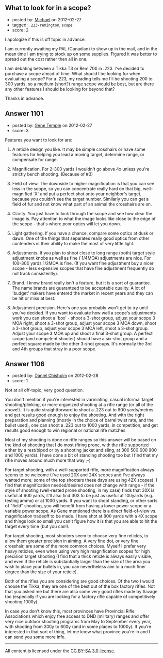## What to look for in a scope?

- posted by: [Michael](https://stackexchange.com/users/-1/393-michael) on 2012-02-27
- tagged: `.223-remington`, `scope`
- score: 2

<p>I apologize if this is off topic in advance.</p>

<p>I am currently awaiting my PAL (Canadian) to show up in the mail, and in the mean time I am trying to stock up on some supplies. Figured it was better to spread out the cost rather then all in one.</p>

<p>I am debating between a Tikka T3 or Rem 700 in .223.
I've decided to purchase a scope ahead of time. What should I be looking for when evaluating a scope? For a .223, my reading tells me I'll be shooting 200 to 300 yards, so a medium (short?) range scope would be best, but are there any other features I should be looking for beyond that?</p>

<p>Thanks in advance.</p>



## Answer 1101

- posted by: [Gene Temple](https://stackexchange.com/users/-1/254-gene-temple) on 2012-02-27
- score: 3

<p>Features you want to look for are:</p>

<ol>
<li><p>A reticle design you like.  It may be simple crosshairs or have some features for helping you lead a moving target, determine range, or compensate for range.</p></li>
<li><p>Magnification.  For 2-300 yards I wouldn't go above 4x unless you're strictly bench shooting.  (Because of #3)</p></li>
<li><p>Field of view.  The downside to higher magnification is that you can see less in the scope, so you can concentrate really hard on that big, well-magnified 'X' and put a perfect shot onto your neighbor's target, because you couldn't see the target number.  Similarly you can get a field of fur and not know what part of an animal the crosshairs are on.</p></li>
<li><p>Clarity.  You just have to look through the scope and see how clear the image is.  Pay attention to what the image looks like close to the edge of the scope - that's where poor optics will let you down.</p></li>
<li><p>Light gathering.  If you have a chance, compare some optics at dusk or dawn.  One of the things that separates really good optics from other contenders is their ability to make the most of very little light.</p></li>
<li><p>Adjustments.  If you plan to shoot close to long range (both) target style adjustment knobs as well as fine (`1/4MOA) adjustments are nice.  For 100-300 yards 1/2MOA is fine.  (If you want fine adjustment buy a nicer scope - less expensive scopes that have fine adjustment frequently do not track consistently).</p></li>
<li><p>Brand.  I know brand really isn't a feature, but it is a sort of guarantee.  The name brands are guaranteed to be acceptable quality.  A lot of 'budget' makers have entered the market in recent years and they can be hit or miss at best.  </p></li>
<li><p>Adjustment precision.  Here's one you probably won't get to try until you've decided.  If you want to evaluate how well a scope's adjustments work you can shoot a 'box' - shoot a 3-shot group, adjust your scope 3 MOA right, shoot a 3-shot group, adjust your scope 3 MOA down, shoot a 3-shot group, adjust your scope  3 MOA left, shoot a 3-shot group.  Adjust your scope 3 MOA up and shoot a final 3-shot group.  A perfect scope (and competent shooter) should have a six-shot group and a perfect square made by the other 3-shot groups.  It's normally the 3rd and 4th groups that stray in a poor scope.</p></li>
</ol>



## Answer 1106

- posted by: [Daniel Chisholm](https://stackexchange.com/users/-1/36-daniel-chisholm) on 2012-02-28
- score: 1

<p>Not at all off-topic; very good question.</p>

<p>You don't mention if you're interested in varminting, casual informal target shooting/plinking, or more organized shooting at a rifle range (or all of the above!).  It is quite straightforward to shoot a .223 out to 600 yards/metres and get results good enough to enjoy the shooting.  And with the right preparation and planning (mostly in the choice of barrel twist rate, and the bullet used), one can shoot a .223 out to 1000 yards, in competition, and get results good enough to win regional or national rife matches.</p>

<p>Most of my shooting is done on rifle ranges so this answer will be based on the kind of shooting that I do most (firing prone, with the rifle supported either by a rest/bipod or by a shooting jacket and sling, at 300 500 600 900 and 1000 yards).  I have done a bit of standing shooting too but I find that my rifle moves around much more that way ;-)</p>

<p>For target shooting, with a well-supported rifle, more magnification always seems to be welcome (I've used 20X and 24X scopes and I've always wanted more; some of the top shooters these days are using 42X scopes).  I find that magnification needed/desired does not change with range - if the style of shooting (well-rested prone shooting, in my case) finds that 30X is useful at 600 yards, it'll also find 30X to be just as useful at 100yards (e.g. testing ammo) or at 1000 yards.  If you want to shoot standing, or other sorts of "field" shooting, you will benefit from having a lower power scope or a variable power scope.  As Gene mentioned there is a direct field-of-view vs. magnification tradeoff to be made.  I have shot at 800 yards with a 4X scope and things look so small you can't figure how it is that you are able to hit the target every time (but you can!).</p>

<p>For target shooting, most shooters seem to choose very fine reticles, to allow them greater precision in aiming.  A very fine dot, or very fine crosshair, are some of the more common choices.  Myself I prefer very heavy reticles, even when using very high magnification scopes for high precision target shooting (I find that a thick reticle is always easily visible, and even if the reticle is substantially larger than the size of the area you wish to place your bullets in, you can nevertheless aim to a much finer degree than the size of your reticle).</p>

<p>Both of the rifles you are considering are good choices.  Of the two I would choose the Tikka, they are one of the best out of the box factory rifles.  Not that you asked me but there are also some very good rifles made by Savage too (especially if you are looking for a factory rifle capable of competitively shooting 1000y).</p>

<p>In case you don't know this, most provinces have Provincial Rifle Associations which enjoy free access to DND (military) ranges and offer very nice outdoor shooting programs from May to September every year, with shooting from 300y to 600y (and in some places to 1000y).  If you're interested in that sort of thing, let me know what province you're in and I can send you some more info.</p>




---

All content is licensed under the [CC BY-SA 3.0 license](https://creativecommons.org/licenses/by-sa/3.0/).
